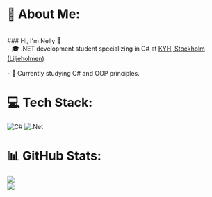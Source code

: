 # 💫 About Me:
<br>### Hi, I'm Nelly 👋<br>- 🎓 .NET development student specializing in C# at [KYH, Stockholm (Liljeholmen)](https://kyh.se/utbildningar/net-developer/)<br/><br>- 🌱 Currently studying C# and OOP principles.<br>


# 💻 Tech Stack:
![C#](https://img.shields.io/badge/c%23-%23239120.svg?style=flat&logo=csharp&logoColor=white) ![.Net](https://img.shields.io/badge/.NET-5C2D91?style=flat&logo=.net&logoColor=white)
# 📊 GitHub Stats:
![](https://github-readme-stats.vercel.app/api?username=nellysosobrado&theme=transparent&hide_border=true&include_all_commits=false&count_private=false)<br/>
![](https://github-readme-streak-stats.herokuapp.com/?user=nellysosobrado&theme=transparent&hide_border=true)<br/>


<!-- Proudly created with GPRM ( https://gprm.itsvg.in ) -->
